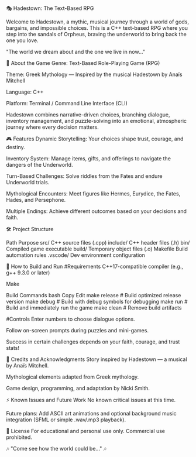🎭 Hadestown: The Text-Based RPG




Welcome to Hadestown, a mythic, musical journey through a world of gods, bargains, and impossible choices.
This is a C++ text-based RPG where you step into the sandals of Orpheus, braving the underworld to bring back the one you love.

"The world we dream about and the one we live in now..."

🌟 About the Game
Genre: Text-Based Role-Playing Game (RPG)

Theme: Greek Mythology — Inspired by the musical Hadestown by Anaïs Mitchell

Language: C++

Platform: Terminal / Command Line Interface (CLI)

Hadestown combines narrative-driven choices, branching dialogue, inventory management, and puzzle-solving into an emotional, atmospheric journey where every decision matters.

🎮 Features
Dynamic Storytelling:
Your choices shape trust, courage, and destiny.

Inventory System:
Manage items, gifts, and offerings to navigate the dangers of the Underworld.

Turn-Based Challenges:
Solve riddles from the Fates and endure Underworld trials.

Mythological Encounters:
Meet figures like Hermes, Eurydice, the Fates, Hades, and Persephone.

Multiple Endings:
Achieve different outcomes based on your decisions and faith.

🛠 Project Structure

Path	Purpose
src/	C++ source files (.cpp)
include/	C++ header files (.h)
bin/	Compiled game executable
build/	Temporary object files (.o)
Makefile	Build automation rules
.vscode/	Dev environment configuration

🚀 How to Build and Run
#Requirements
C++17-compatible compiler (e.g., g++ 9.3.0 or later)

Make

Build Commands
bash
Copy
Edit
make release      # Build optimized release version
make debug        # Build with debug symbols for debugging
make run          # Build and immediately run the game
make clean        # Remove build artifacts


#Controls
Enter numbers to choose dialogue options.

Follow on-screen prompts during puzzles and mini-games.

Success in certain challenges depends on your faith, courage, and trust stats!

📜 Credits and Acknowledgments
Story inspired by Hadestown — a musical by Anaïs Mitchell.

Mythological elements adapted from Greek mythology.

Game design, programming, and adaptation by Nicki Smith.

⚡ Known Issues and Future Work
No known critical issues at this time.

Future plans: Add ASCII art animations and optional background music integration (SFML or simple .wav/.mp3 playback).

📖 License
For educational and personal use only.
Commercial use prohibited.

🎶 "Come see how the world could be..." 🎶
